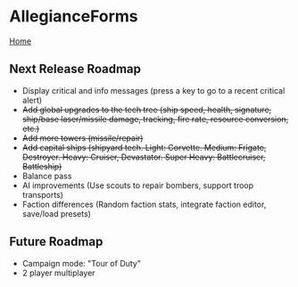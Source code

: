 AllegianceForms
======
[Home](/README.md)

Next Release Roadmap
------
- Display critical and info messages (press a key to go to a recent critical alert)
- ~~Add global upgrades to the tech tree (ship speed, health, signature, ship/base laser/missile damage, tracking, fire rate, resource conversion, etc.)~~
- ~~Add more towers (missile/repair)~~
- ~~Add capital ships (shipyard tech. Light: Corvette. Medium: Frigate, Destroyer. Heavy: Cruiser, Devastator. Super Heavy: Battlecruiser, Battleship)~~
- Balance pass
- AI improvements (Use scouts to repair bombers, support troop transports)
- Faction differences (Random faction stats, integrate faction editor, save/load presets)

Future Roadmap
------
- Campaign mode: "Tour of Duty"
- 2 player multiplayer
